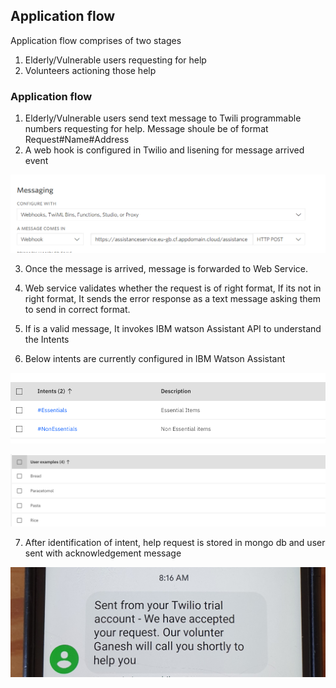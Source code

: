 
## Application flow

Application flow comprises of two stages
1. Elderly/Vulnerable users requesting for help
2. Volunteers actioning those help

### Application flow

1. Elderly/Vulnerable users send text message to Twili programmable numbers requesting for help. Message shoule be of format Request#Name#Address
2. A web hook is configured in Twilio and lisening for message arrived event

![Twilio webhook configuration](https://github.com/Hemachandranhj/CallForCodeUI/blob/master/assets/WebHooks.png)

3. Once the message is arrived, message is forwarded to Web Service.

4. Web service validates whether the request is of right format, If its not in right format, It sends the error response as a text message asking them to send in correct format.

5. If is a valid message, It invokes IBM watson Assistant API to understand the Intents

6. Below intents are currently configured in IBM Watson Assistant

![List of Intents](https://github.com/Hemachandranhj/CallForCodeUI/blob/master/assets/WatsonItent1.PNG)

![Intent help content](https://github.com/Hemachandranhj/CallForCodeUI/blob/master/assets/WatsonItent2.PNG)

7. After identification of intent, help request is stored in mongo db and user sent with acknowledgement message

![Acknowledgement](https://github.com/Hemachandranhj/CallForCodeUI/blob/master/assets/acknowledgement.jpg)

